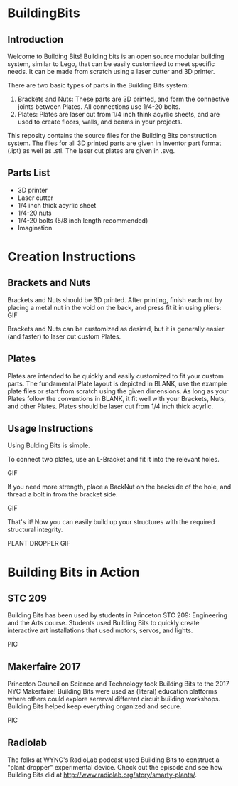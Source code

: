 # BuildingBits
## Introduction
Welcome to Building Bits!  Building bits is an open source modular building system, similar to Lego, that can be easily customized to meet specific needs.  It can be made from scratch using a laser cutter and 3D printer.  

There are two basic types of parts in the Building Bits system:
1. Brackets and Nuts: These parts are 3D printed, and form the connective joints between Plates.  All connections use 1/4-20 bolts.  
2. Plates: Plates are laser cut from 1/4 inch think acyrlic sheets, and are used to create floors, walls, and beams in your projects.  

This reposity contains the source files for the Building Bits construction system.  The files for all 3D printed parts are given in Inventor part format (.ipt) as well as .stl.  The laser cut plates are given in .svg.

## Parts List
- 3D printer
- Laser cutter
- 1/4 inch thick acyrlic sheet
- 1/4-20 nuts
- 1/4-20 bolts (5/8 inch length recommended)
- Imagination

# Creation Instructions
## Brackets and Nuts
Brackets and Nuts should be 3D printed.  After printing, finish each nut by placing a metal nut in the void on the back, and press fit it in using pliers:
GIF

Brackets and Nuts can be customized as desired, but it is generally easier (and faster) to laser cut custom Plates.

## Plates
Plates are intended to be quickly and easily customized to fit your custom parts.  The fundamental Plate layout is depicted in BLANK, use the example plate files or start from scratch using the given dimensions.  As long as your Plates follow the conventions in BLANK, it fit well with your Brackets, Nuts, and other Plates.  Plates should be laser cut from 1/4 inch thick acyrlic.  

## Usage Instructions
Using Bulding Bits is simple.

To connect two plates, use an L-Bracket and fit it into the relevant holes.  

GIF

If you need more strength, place a BackNut on the backside of the hole, and thread a bolt in from the bracket side.

GIF

That's it!  Now you can easily build up your structures with the required structural integrity.  

PLANT DROPPER GIF

# Building Bits in Action
## STC 209
Building Bits has been used by students in Princeton STC 209: Engineering and the Arts course.  Students used Building Bits to quickly create interactive art installations that used motors, servos, and lights.  

PIC

## Makerfaire 2017
Princeton Council on Science and Technology took Building Bits to the 2017 NYC Makerfaire!  Building Bits were used as (literal) education platforms where others could explore sererval different circuit building workshops.  Building Bits helped keep everything organized and secure.

PIC

## Radiolab
The folks at WYNC's RadioLab podcast used Building Bits to construct a "plant dropper" experimental device.  Check out the episode and see how Building Bits did at http://www.radiolab.org/story/smarty-plants/.  









